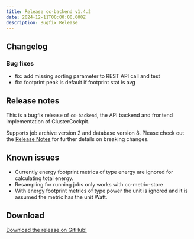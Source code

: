 ```yaml
---
title: Release cc-backend v1.4.2
date: 2024-12-11T00:00:00.000Z
description: Bugfix Release
---
```


## Changelog

### Bug fixes

- fix: add missing sorting parameter to REST API call and test
- fix: footprint peak is default if footprint stat is avg

## Release notes

This is a bugfix release of `cc-backend`, the API backend and frontend
implementation of ClusterCockpit.

Supports job archive version 2 and database version 8.
Please check out the [Release Notes](https://github.com/ClusterCockpit/cc-backend/blob/master/ReleaseNotes.md) for further details on breaking changes.

## Known issues

- Currently energy footprint metrics of type energy are ignored for calculating
  total energy.
- Resampling for running jobs only works with cc-metric-store
- With energy footprint metrics of type power the unit is ignored and it is
  assumed the metric has the unit Watt.

## Download

[Download the release on GitHub!](https://github.com/ClusterCockpit/cc-backend/releases/tag/v1.4.2)
